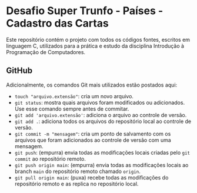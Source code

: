 # Desafio Super Trunfo - Países - Cadastro das Cartas

Este repositório contém o projeto com todos os códigos fontes, escritos em linguagem C, utilizados para a prática e estudo da disciplina Introdução à Programação de Computadores.

## GitHub

Adicionalmente, os comandos Git mais utilizados estão postados aqui:

- `touch "arquivo.extensão"`: cria um novo arquivo.
- `git status`: mostra quais arquivos foram modificados ou adicionados. Use esse comando sempre antes de commitar.
- `git add 'arquivo.extensão'`: adiciona o arquivo ao controle de versão.
- `git add .`: adiciona todos os arquivos do repositório local ao controle de versão.
- `git commit -m "mensagem"`: cria um ponto de salvamento com os arquivos que foram adicionados ao controle de versão com uma mensagem.
- `git push`: (empurra) envia todas as modificações locais criadas pelo `git commit` ao repositório remoto.
- `git push origin main`: (empurra) envia todas as modificações locais ao branch `main` do repositório remoto chamado `origin`.
- `git pull origin main`: (puxa) recebe todas as modificações do repositório remoto e as replica no repositório local.

<!--
## Como compilar e executar

Use o `gcc` (compilador C) no terminal:

```bash
gcc olamundo.c -o olamundo
./olamundo
-->
